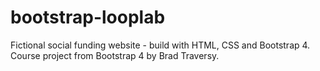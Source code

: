 # bootstrap-looplab
Fictional social funding website - build with HTML, CSS and Bootstrap 4.
Course project from Bootstrap 4 by Brad Traversy.
